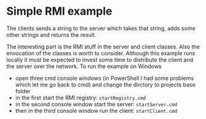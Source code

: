 # Simple RMI example #

The clients sends a string to the server which takes that string, adds some other strings and returns the result. 

The interesting part is the RMI stuff in the server and client classes. Also the envocation of the classes is worth  to consider. Although this example runs locally it must be expected to invest some time to distribute the client and the server over the network. 
To run the example on Windows 

- open three cmd console windows (in PowerShell I had some problems which let me go back to cmd) and change the dirctory to projects base folder
- in the first start the RMI registry: `startRegistry.cmd`
- in the second console window start the server: `startServer.cmd`
- then in the third console window run the client: `startClient.cmd`